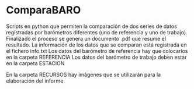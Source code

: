 # ComparaBARO
Scripts en python que permiten la comparación de dos series de datos registradas por barómetros diferentes (uno de referencia y uno de trabajo). Finalizado el proceso se genera un documento .pdf que resume el resultado.
La información de los datos que se comparan está registrada en el fichero info.txt
Los datos del barómetro de referencia hay que colocarlos en la carpeta REFERENCIA
Los datos del barómetro de trabajo deben estar en la carpeta ESTACION

En la carpeta RECURSOS hay imágenes que se utilizarán para la elaboración del informe
